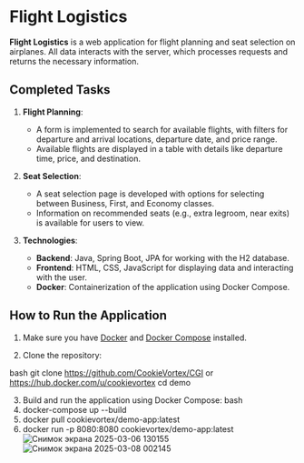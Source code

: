 ﻿# Flight Logistics

**Flight Logistics** is a web application for flight planning and seat selection on airplanes. All data interacts with the server, which processes requests and returns the necessary information.

## Completed Tasks

1. **Flight Planning**:
    - A form is implemented to search for available flights, with filters for departure and arrival locations, departure
      date, and price range.
    - Available flights are displayed in a table with details like departure time, price, and destination.

2. **Seat Selection**:
    - A seat selection page is developed with options for selecting between Business, First, and Economy classes.
    - Information on recommended seats (e.g., extra legroom, near exits) is available for users to view.

3. **Technologies**:
    - **Backend**: Java, Spring Boot, JPA for working with the H2 database.
    - **Frontend**: HTML, CSS, JavaScript for displaying data and interacting with the user.
    - **Docker**: Containerization of the application using Docker Compose.

## How to Run the Application

1. Make sure you have [Docker](https://www.docker.com/) and [Docker Compose](https://docs.docker.com/compose/)
   installed.

2. Clone the repository:

bash
git clone https://github.com/CookieVortex/CGI or https://hub.docker.com/u/cookievortex
cd demo

3. Build and run the application using Docker Compose:
   bash
4. docker-compose up --build
5. docker pull cookievortex/demo-app:latest
6. docker run -p 8080:8080 cookievortex/demo-app:latest
![Снимок экрана 2025-03-06 130155](https://github.com/user-attachments/assets/3533cf0c-738c-46b5-92d1-068afb80d03d)
![Снимок экрана 2025-03-08 002145](https://github.com/user-attachments/assets/3fefd184-171d-4b87-9a37-a0aa3e41db24)


